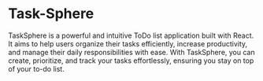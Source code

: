 # Task-Sphere
TaskSphere is a powerful and intuitive ToDo list application built with React. It aims to help users organize their tasks efficiently, increase productivity, and manage their daily responsibilities with ease. With TaskSphere, you can create, prioritize, and track your tasks effortlessly, ensuring you stay on top of your to-do list.
